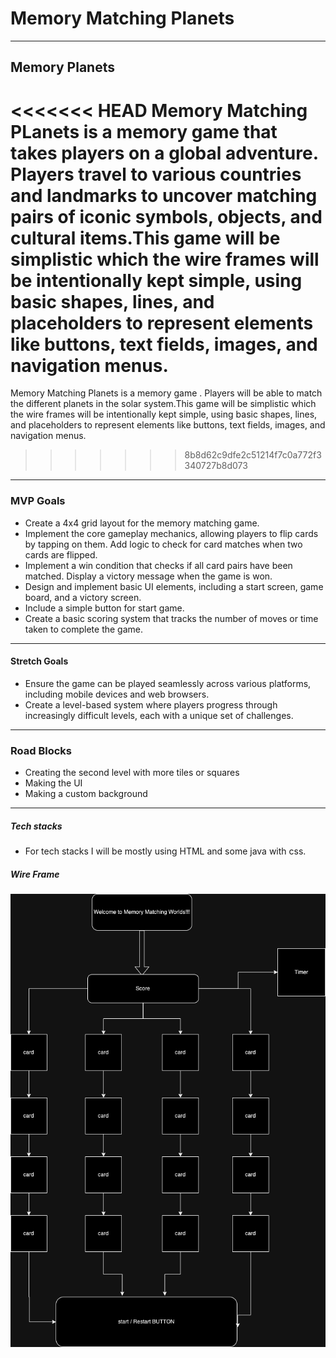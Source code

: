 # Memory Matching Planets
 ---
## Memory Planets

<<<<<<< HEAD
Memory Matching PLanets is a memory game that takes players on a global adventure. Players travel to various countries and landmarks to uncover matching pairs of iconic symbols, objects, and cultural items.This game will be simplistic which the wire frames will be intentionally kept simple, using basic shapes, lines, and placeholders to represent elements like buttons, text fields, images, and navigation menus.
=======
Memory Matching Planets is a memory game . Players will be able to match the different planets in the solar system.This game will be simplistic which the wire frames will be intentionally kept simple, using basic shapes, lines, and placeholders to represent elements like buttons, text fields, images, and navigation menus.
>>>>>>> 8b8d62c9dfe2c51214f7c0a772f3340727b8d073


---
### MVP Goals

- Create a 4x4 grid layout for the memory matching game. 
- Implement the core gameplay mechanics, allowing players to flip cards by tapping on them. 
Add logic to check for card matches when two cards are flipped. 
- Implement a win condition that checks if all card pairs have been matched. Display a victory message when the game is won. 
- Design and implement basic UI elements, including a start screen, game board, and a victory screen.
- Include a simple button for start game. 
- Create a basic scoring system that tracks the number of moves or time taken to complete the game.


---
#### Stretch Goals
 - Ensure the game can be played seamlessly across various platforms, including mobile devices and web browsers. 
 - Create a level-based system where players progress through increasingly difficult levels, each with a unique set of challenges.


---
### Road Blocks
- Creating the second level with more tiles or squares
- Making the UI
- Making a custom background

---
##### Tech stacks
- For tech stacks I will be mostly using HTML and some java with css.
##### Wire Frame 
![wireframe](memory-wireframe.png)
